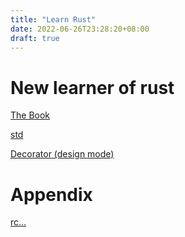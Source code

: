 ```yaml
---
title: "Learn Rust"
date: 2022-06-26T23:28:20+08:00
draft: true
---
```


# New learner of rust

[The Book](https://doc.rust-lang.org/book/)

[std](https://doc.rust-lang.org/std/)

[Decorator (design mode)](../decorator)

# Appendix

[rc...](../rc-arc-ref-and-so-on)